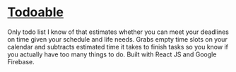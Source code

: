 # [Todoable](https://todo-medium.web.app/)

Only todo list I know of that estimates whether you can meet your deadlines on time given your schedule and life needs. Grabs empty time slots on your calendar and subtracts estimated time it takes to finish tasks so you know if you actually have too many things to do. Built with React JS and Google Firebase.
